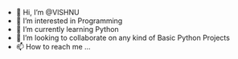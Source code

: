 - 👋 Hi, I’m @VlSHNU
- 👀 I’m interested in Programming
- 🌱 I’m currently learning Python
- 💞️ I’m looking to collaborate on any kind of Basic Python Projects
- 📫 How to reach me ...

<!---
VlSHNU/VlSHNU is a ✨ special ✨ repository because its `README.md` (this file) appears on your GitHub profile.
You can click the Preview link to take a look at your changes.
--->
